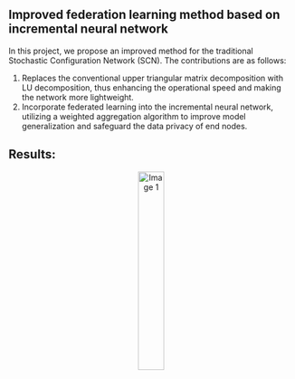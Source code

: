 ## Improved federation learning method based on incremental neural network
In this project, we propose an improved method for the traditional Stochastic Configuration Network (SCN). 
The contributions are as follows:
1. Replaces the conventional upper triangular matrix decomposition with LU decomposition, thus enhancing the operational speed and making the network more lightweight.
2. Incorporate federated learning into the incremental neural network, utilizing a weighted aggregation algorithm to improve model generalization and safeguard the data privacy of end nodes.

## Results:

<p align="center">
  <img src="https://github.com/MrCookieeeee/Early-Research/assets/107045624/4c06dade-2ba9-4e98-8a2a-34330b290567" alt="Image 1" width="30%" />
</p>


